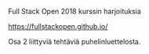 
Full Stack Open 2018 kurssin harjoituksia

https://fullstackopen.github.io/

Osa 2 liittyviä tehtäviä puhelinluettelosta.